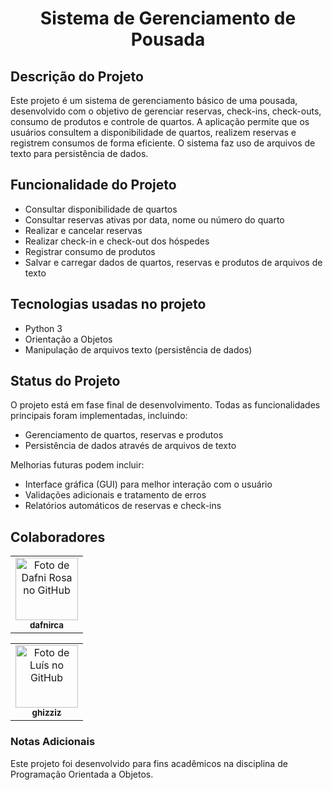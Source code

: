 <h1 align="center">Sistema de Gerenciamento de Pousada</h1>

## Descrição do Projeto

Este projeto é um sistema de gerenciamento básico de uma pousada, desenvolvido com o objetivo de gerenciar reservas, check-ins, check-outs, consumo de produtos e controle de quartos. A aplicação permite que os usuários consultem a disponibilidade de quartos, realizem reservas e registrem consumos de forma eficiente. O sistema faz uso de arquivos de texto para persistência de dados.

## Funcionalidade do Projeto

- Consultar disponibilidade de quartos
- Consultar reservas ativas por data, nome ou número do quarto
- Realizar e cancelar reservas
- Realizar check-in e check-out dos hóspedes
- Registrar consumo de produtos
- Salvar e carregar dados de quartos, reservas e produtos de arquivos de texto

## Tecnologias usadas no projeto

- Python 3
- Orientação a Objetos
- Manipulação de arquivos texto (persistência de dados)

## Status do Projeto

O projeto está em fase final de desenvolvimento. Todas as funcionalidades principais foram implementadas, incluindo:
- Gerenciamento de quartos, reservas e produtos
- Persistência de dados através de arquivos de texto

Melhorias futuras podem incluir:
- Interface gráfica (GUI) para melhor interação com o usuário
- Validações adicionais e tratamento de erros
- Relatórios automáticos de reservas e check-ins

## Colaboradores
<table> <tr> <td align="center"> <a href="http://github.com/dafnirca"> <img src="https://avatars.githubusercontent.com/u/109047245?v=4" width="100px;" alt="Foto de Dafni Rosa no GitHub"/><br> <sub> <b>dafnirca</b> </sub> </a> </td> </tr> </table>
<table> <tr> <td align="center"> <a href="http://github.com/ghizziz"> <img src="https://avatars.githubusercontent.com/u/131598726?v=4" width="100px;" alt="Foto de Luís no GitHub"/><br> <sub> <b>ghizziz</b> </sub> </a> </td> </tr> </table>

### Notas Adicionais
Este projeto foi desenvolvido para fins acadêmicos na disciplina de Programação Orientada a Objetos.

